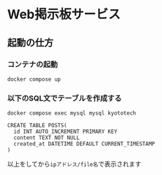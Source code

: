 # Web掲示板サービス
## 起動の仕方

### コンテナの起動
```
docker compose up
```
### 以下のSQL文でテーブルを作成する
```
docker compose exec mysql mysql kyototech
```

```
CREATE TABLE POSTS(
  id INT AUTO_INCREMENT PRIMARY KEY  
  content TEXT NOT NULL  
  created_at DATETIME DEFAULT CURRENT_TIMESTAMP  
)
```
以上をしてから`ipアドレス/file名`で表示されます
